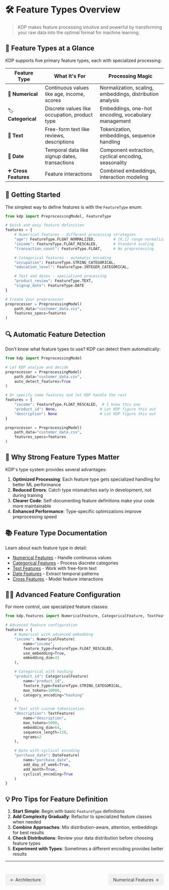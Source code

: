 # 🛠️ Feature Types Overview

> KDP makes feature processing intuitive and powerful by transforming your raw data into the optimal format for machine learning.

## 💪 Feature Types at a Glance

KDP supports five primary feature types, each with specialized processing:

| Feature Type | What It's For | Processing Magic |
|--------------|---------------|------------------|
| 🔢 **Numerical** | Continuous values like age, income, scores | Normalization, scaling, embeddings, distribution analysis |
| 🏷️ **Categorical** | Discrete values like occupation, product type | Embeddings, one-hot encoding, vocabulary management |
| 📝 **Text** | Free-form text like reviews, descriptions | Tokenization, embeddings, sequence handling |
| 📅 **Date** | Temporal data like signup dates, transactions | Component extraction, cyclical encoding, seasonality |
| ➕ **Cross Features** | Feature interactions | Combined embeddings, interaction modeling |

## 🚀 Getting Started

The simplest way to define features is with the `FeatureType` enum:

```python
from kdp import PreprocessingModel, FeatureType

# Quick and easy feature definition
features = {
    # Numerical features - different processing strategies
    "age": FeatureType.FLOAT_NORMALIZED,        # [0,1] range normalization
    "income": FeatureType.FLOAT_RESCALED,       # Standard scaling
    "transaction_count": FeatureType.FLOAT,     # No preprocessing

    # Categorical features - automatic encoding
    "occupation": FeatureType.STRING_CATEGORICAL,
    "education_level": FeatureType.INTEGER_CATEGORICAL,

    # Text and dates - specialized processing
    "product_review": FeatureType.TEXT,
    "signup_date": FeatureType.DATE
}

# Create your preprocessor
preprocessor = PreprocessingModel(
    path_data="customer_data.csv",
    features_specs=features
)
```

## 🔍 Automatic Feature Detection

Don't know what feature types to use? KDP can detect them automatically:

```python
from kdp import PreprocessingModel

# Let KDP analyze and decide
preprocessor = PreprocessingModel(
    path_data="customer_data.csv",
    auto_detect_features=True
)

# Or specify some features and let KDP handle the rest
features = {
    "income": FeatureType.FLOAT_RESCALED,  # I know this one
    "product_id": None,                   # Let KDP figure this out
    "description": None                   # Let KDP figure this out
}

preprocessor = PreprocessingModel(
    path_data="customer_data.csv",
    features_specs=features
)
```

## 💪 Why Strong Feature Types Matter

KDP's type system provides several advantages:

1. **Optimized Processing**: Each feature type gets specialized handling for better ML performance
2. **Reduced Errors**: Catch type mismatches early in development, not during training
3. **Clearer Code**: Self-documenting feature definitions make your code more maintainable
4. **Enhanced Performance**: Type-specific optimizations improve preprocessing speed

## 📚 Feature Type Documentation

Learn about each feature type in detail:

- [Numerical Features](numerical-features.md) - Handle continuous values
- [Categorical Features](categorical-features.md) - Process discrete categories
- [Text Features](text-features.md) - Work with free-form text
- [Date Features](date-features.md) - Extract temporal patterns
- [Cross Features](cross-features.md) - Model feature interactions

## 👨‍💻 Advanced Feature Configuration

For more control, use specialized feature classes:

```python
from kdp.features import NumericalFeature, CategoricalFeature, TextFeature, DateFeature

# Advanced feature configuration
features = {
    # Numerical with advanced embedding
    "income": NumericalFeature(
        name="income",
        feature_type=FeatureType.FLOAT_RESCALED,
        use_embedding=True,
        embedding_dim=32
    ),

    # Categorical with hashing
    "product_id": CategoricalFeature(
        name="product_id",
        feature_type=FeatureType.STRING_CATEGORICAL,
        max_tokens=10000,
        category_encoding="hashing"
    ),

    # Text with custom tokenization
    "description": TextFeature(
        name="description",
        max_tokens=5000,
        embedding_dim=64,
        sequence_length=128,
        ngrams=2
    ),

    # Date with cyclical encoding
    "purchase_date": DateFeature(
        name="purchase_date",
        add_day_of_week=True,
        add_month=True,
        cyclical_encoding=True
    )
}
```

## 💡 Pro Tips for Feature Definition

1. **Start Simple**: Begin with basic `FeatureType` definitions
2. **Add Complexity Gradually**: Refactor to specialized feature classes when needed
3. **Combine Approaches**: Mix distribution-aware, attention, embeddings for best results
4. **Check Distributions**: Review your data distribution before choosing feature types
5. **Experiment with Types**: Sometimes a different encoding provides better results

---

<div class="prev-next">
  <a href="../getting-started/architecture.md" class="prev">← Architecture</a>
  <a href="numerical-features.md" class="next">Numerical Features →</a>
</div>

<style>
.prev-next {
  display: flex;
  justify-content: space-between;
  margin-top: 40px;
}
.prev-next a {
  padding: 10px 15px;
  background-color: #f1f1f1;
  border-radius: 5px;
  text-decoration: none;
  color: #333;
}
.prev-next a:hover {
  background-color: #ddd;
}
</style>

